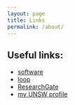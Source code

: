 ```yaml
---
layout: page
title: Links
permalink: /about/
---
```


Useful links:
---

- [software](https://frederic-vw.github.io/)
- [loop](https://loop.frontiersin.org/people/28419/overview)
- [ResearchGate](https://www.researchgate.net/profile/Frederic-Wegner)
- [my UNSW profile](https://research.unsw.edu.au/people/dr-frederic-von-wegner)
